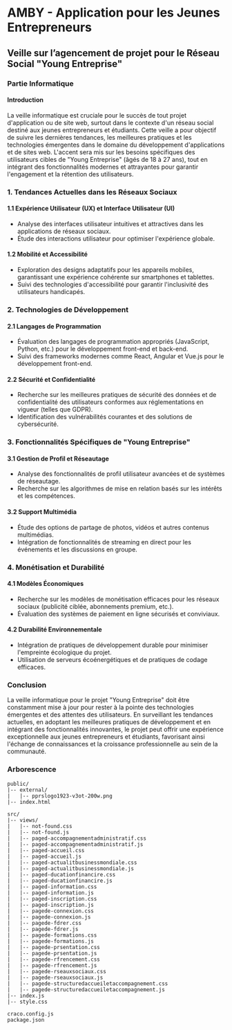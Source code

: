 # AMBY - Application pour les Jeunes Entrepreneurs

## Veille sur l’agencement de projet pour le Réseau Social "Young Entreprise"

### Partie Informatique

#### Introduction

La veille informatique est cruciale pour le succès de tout projet d'application ou de site web, surtout dans le contexte d'un réseau social destiné aux jeunes entrepreneurs et étudiants. Cette veille a pour objectif de suivre les dernières tendances, les meilleures pratiques et les technologies émergentes dans le domaine du développement d'applications et de sites web. L'accent sera mis sur les besoins spécifiques des utilisateurs cibles de "Young Entreprise" (âgés de 18 à 27 ans), tout en intégrant des fonctionnalités modernes et attrayantes pour garantir l'engagement et la rétention des utilisateurs.

### 1. Tendances Actuelles dans les Réseaux Sociaux

#### 1.1 Expérience Utilisateur (UX) et Interface Utilisateur (UI)

- Analyse des interfaces utilisateur intuitives et attractives dans les applications de réseaux sociaux.
- Étude des interactions utilisateur pour optimiser l'expérience globale.

#### 1.2 Mobilité et Accessibilité

- Exploration des designs adaptatifs pour les appareils mobiles, garantissant une expérience cohérente sur smartphones et tablettes.
- Suivi des technologies d'accessibilité pour garantir l'inclusivité des utilisateurs handicapés.

### 2. Technologies de Développement

#### 2.1 Langages de Programmation

- Évaluation des langages de programmation appropriés (JavaScript, Python, etc.) pour le développement front-end et back-end.
- Suivi des frameworks modernes comme React, Angular et Vue.js pour le développement front-end.

#### 2.2 Sécurité et Confidentialité

- Recherche sur les meilleures pratiques de sécurité des données et de confidentialité des utilisateurs conformes aux réglementations en vigueur (telles que GDPR).
- Identification des vulnérabilités courantes et des solutions de cybersécurité.

### 3. Fonctionnalités Spécifiques de "Young Entreprise"

#### 3.1 Gestion de Profil et Réseautage

- Analyse des fonctionnalités de profil utilisateur avancées et de systèmes de réseautage.
- Recherche sur les algorithmes de mise en relation basés sur les intérêts et les compétences.

#### 3.2 Support Multimédia

- Étude des options de partage de photos, vidéos et autres contenus multimédias.
- Intégration de fonctionnalités de streaming en direct pour les événements et les discussions en groupe.

### 4. Monétisation et Durabilité

#### 4.1 Modèles Économiques

- Recherche sur les modèles de monétisation efficaces pour les réseaux sociaux (publicité ciblée, abonnements premium, etc.).
- Évaluation des systèmes de paiement en ligne sécurisés et conviviaux.

#### 4.2 Durabilité Environnementale

- Intégration de pratiques de développement durable pour minimiser l'empreinte écologique du projet.
- Utilisation de serveurs écoénergétiques et de pratiques de codage efficaces.

### Conclusion

La veille informatique pour le projet "Young Entreprise" doit être constamment mise à jour pour rester à la pointe des technologies émergentes et des attentes des utilisateurs. En surveillant les tendances actuelles, en adoptant les meilleures pratiques de développement et en intégrant des fonctionnalités innovantes, le projet peut offrir une expérience exceptionnelle aux jeunes entrepreneurs et étudiants, favorisant ainsi l'échange de connaissances et la croissance professionnelle au sein de la communauté.

### Arborescence

```plaintext
public/
|-- external/
|   |-- pprslogo1923-v3ot-200w.png
|-- index.html

src/
|-- views/
|   |-- not-found.css
|   |-- not-found.js
|   |-- paged-accompagnementadministratif.css
|   |-- paged-accompagnementadministratif.js
|   |-- paged-accueil.css
|   |-- paged-accueil.js
|   |-- paged-actualitbusinessmondiale.css
|   |-- paged-actualitbusinessmondiale.js
|   |-- paged-ducationfinancire.css
|   |-- paged-ducationfinancire.js
|   |-- paged-information.css
|   |-- paged-information.js
|   |-- paged-inscription.css
|   |-- paged-inscription.js
|   |-- pagede-connexion.css
|   |-- pagede-connexion.js
|   |-- pagede-fdrer.css
|   |-- pagede-fdrer.js
|   |-- pagede-formations.css
|   |-- pagede-formations.js
|   |-- pagede-prsentation.css
|   |-- pagede-prsentation.js
|   |-- pagede-rfrencement.css
|   |-- pagede-rfrencement.js
|   |-- pagede-rseauxsociaux.css
|   |-- pagede-rseauxsociaux.js
|   |-- pagede-structuredaccueiletaccompagnement.css
|   |-- pagede-structuredaccueiletaccompagnement.js
|-- index.js
|-- style.css

craco.config.js
package.json
```
